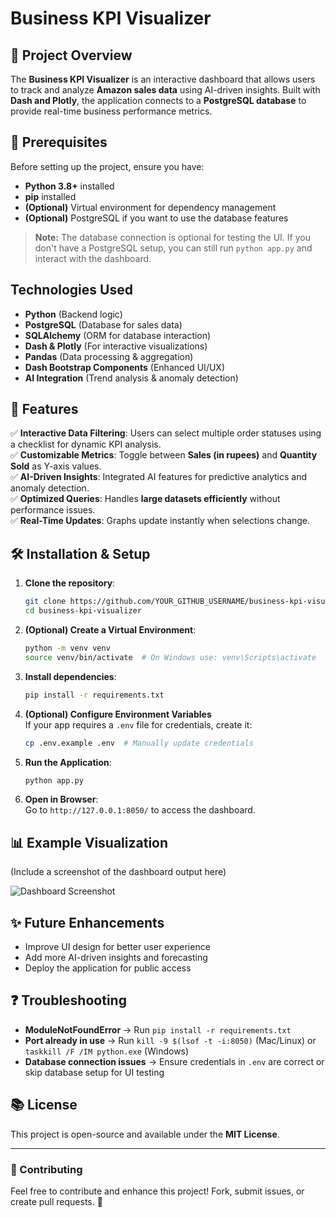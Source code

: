 # Business KPI Visualizer

## 📌 Project Overview
The **Business KPI Visualizer** is an interactive dashboard that allows users to track and analyze **Amazon sales data** using AI-driven insights. Built with **Dash and Plotly**, the application connects to a **PostgreSQL database** to provide real-time business performance metrics.

## 🤝 Prerequisites
Before setting up the project, ensure you have:
- **Python 3.8+** installed
- **pip** installed
- **(Optional)** Virtual environment for dependency management
- **(Optional)** PostgreSQL if you want to use the database features

> **Note:** The database connection is optional for testing the UI. If you don't have a PostgreSQL setup, you can still run `python app.py` and interact with the dashboard.

##  Technologies Used
- **Python** (Backend logic)
- **PostgreSQL** (Database for sales data)
- **SQLAlchemy** (ORM for database interaction)
- **Dash & Plotly** (For interactive visualizations)
- **Pandas** (Data processing & aggregation)
- **Dash Bootstrap Components** (Enhanced UI/UX)
- **AI Integration** (Trend analysis & anomaly detection)

## 🚀 Features
✅ **Interactive Data Filtering**: Users can select multiple order statuses using a checklist for dynamic KPI analysis.  
✅ **Customizable Metrics**: Toggle between **Sales (in rupees)** and **Quantity Sold** as Y-axis values.  
✅ **AI-Driven Insights**: Integrated AI features for predictive analytics and anomaly detection.  
✅ **Optimized Queries**: Handles **large datasets efficiently** without performance issues.  
✅ **Real-Time Updates**: Graphs update instantly when selections change.

## 🛠️ Installation & Setup
1. **Clone the repository**:
   ```sh
   git clone https://github.com/YOUR_GITHUB_USERNAME/business-kpi-visualizer.git
   cd business-kpi-visualizer
   ```

2. **(Optional) Create a Virtual Environment**:
   ```sh
   python -m venv venv
   source venv/bin/activate  # On Windows use: venv\Scripts\activate
   ```

3. **Install dependencies**:
   ```sh
   pip install -r requirements.txt
   ```

4. **(Optional) Configure Environment Variables**  
   If your app requires a `.env` file for credentials, create it:
   ```sh
   cp .env.example .env  # Manually update credentials
   ```

5. **Run the Application**:
   ```sh
   python app.py
   ```

6. **Open in Browser**:  
   Go to `http://127.0.0.1:8050/` to access the dashboard.

## 📊 Example Visualization
(Include a screenshot of the dashboard output here)  

![Dashboard Screenshot](assets/dashboard_example.png)

## ✨ Future Enhancements
- Improve UI design for better user experience
- Add more AI-driven insights and forecasting
- Deploy the application for public access

## ❓ Troubleshooting
- **ModuleNotFoundError** → Run `pip install -r requirements.txt`
- **Port already in use** → Run `kill -9 $(lsof -t -i:8050)` (Mac/Linux) or `taskkill /F /IM python.exe` (Windows)
- **Database connection issues** → Ensure credentials in `.env` are correct or skip database setup for UI testing

## 📚 License
This project is open-source and available under the **MIT License**.

---
### 💪 Contributing
Feel free to contribute and enhance this project! Fork, submit issues, or create pull requests. 🚀